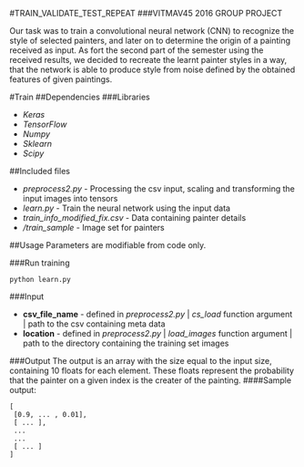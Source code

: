 #TRAIN_VALIDATE_TEST_REPEAT
###VITMAV45 2016 GROUP PROJECT

Our task was to train a convolutional neural network (CNN)  to recognize the style of selected painters, and later on to determine the origin of a painting received as input. As fort the second part of the semester using the received results, we decided to recreate the learnt painter styles in a way, that the network is able to produce style from noise defined by the obtained features of given paintings.

#Train 
##Dependencies 
###Libraries
* _Keras_
* _TensorFlow_
* _Numpy_
* _Sklearn_
* _Scipy_

##Included files
* _preprocess2.py_ - Processing the csv input, scaling and transforming the input images into tensors
* _learn.py_ - Train the neural network using the input data
* _train_info_modified_fix.csv_ - Data containing painter details
* _/train_sample_ - Image set for painters

##Usage
Parameters are modifiable from code only. 

###Run training
```
python learn.py
```

###Input 
* **csv_file_name** - defined in _preprocess2.py_ | _cs_load_ function argument | path to the csv containing meta data 
* **location** - defined in _preprocess2.py_ | _load_images_ function argument | path to the directory containing the training set images

###Output
The output is an array with the size equal to the input size, containing 10 floats for each element. These floats represent the probability that the painter on a given index is the creater of the painting.
####Sample output:
```
[ 
 [0.9, ... , 0.01],
 [ ... ],
 ...
 ...
 [ ... ]
]
```
